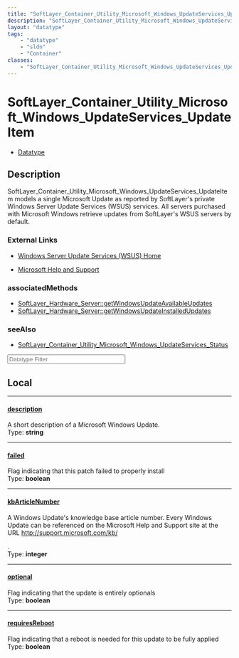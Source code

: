 ```yaml
---
title: "SoftLayer_Container_Utility_Microsoft_Windows_UpdateServices_UpdateItem"
description: "SoftLayer_Container_Utility_Microsoft_Windows_UpdateServices_UpdateItem models a single Microsoft Update as reported by... "
layout: "datatype"
tags:
    - "datatype"
    - "sldn"
    - "Container"
classes:
    - "SoftLayer_Container_Utility_Microsoft_Windows_UpdateServices_UpdateItem"
---
```


# SoftLayer_Container_Utility_Microsoft_Windows_UpdateServices_UpdateItem
<div id='service-datatype'>
    <ul id='sldn-reference-tabs'>
        <li id='datatype'> <a href='/reference/datatypes/SoftLayer_Container_Utility_Microsoft_Windows_UpdateServices_UpdateItem' >Datatype</a></li>
    </ul>
</div>

## Description 
SoftLayer_Container_Utility_Microsoft_Windows_UpdateServices_UpdateItem models a single Microsoft Update as reported by SoftLayer's private Windows Server Update Services (WSUS) services. All servers purchased with Microsoft Windows retrieve updates from SoftLayer's WSUS servers by default.

### External Links


* [Windows Server Update Services (WSUS) Home](http://technet.microsoft.com/en-us/wsus/default.aspx)


* [Microsoft Help and Support](http://support.microsoft.com/)



### associatedMethods

*  [SoftLayer_Hardware_Server::getWindowsUpdateAvailableUpdates](/reference/services/SoftLayer_Hardware_Server/getWindowsUpdateAvailableUpdates )
*  [SoftLayer_Hardware_Server::getWindowsUpdateInstalledUpdates](/reference/services/SoftLayer_Hardware_Server/getWindowsUpdateInstalledUpdates )



### seeAlso

* [SoftLayer_Container_Utility_Microsoft_Windows_UpdateServices_Status](/reference/datatypes/SoftLayer_Container_Utility_Microsoft_Windows_UpdateServices_Status )




<!-- Filer BEGIN -->
<div class="view-filters">
        <div class="clearfix">
            <div class="search-input-box">
                <input placeholder="Datatype Filter" onkeyup="titleSearch(inputId='prop-input', divId='properties', elementClass='prop-row')" 
                    type="text" id="prop-input" value="" size="30" maxlength="128" class="form-text">
            </div>
        </div>
</div>
<!-- Filer END -->

<div id="properties" class="content">
<div id="localProperties" class="prop-content" >

## Local
<div class="prop-row">

-----
[description]: #description
#### [description]
A short description of a Microsoft Windows Update.  
<span class="type-label">Type: </span>**string**


</div>
<div class="prop-row">

-----
[failed]: #failed
#### [failed]
Flag indicating that this patch failed to properly install  
<span class="type-label">Type: </span>**boolean**


</div>
<div class="prop-row">

-----
[kbArticleNumber]: #kbarticlenumber
#### [kbArticleNumber]
A Windows Update's knowledge base article number. Every Windows Update can be referenced on the Microsoft Help and Support site at the URL <nowiki>http://support.microsoft.com/kb/<article number></nowiki>.   
<span class="type-label">Type: </span>**integer**


</div>
<div class="prop-row">

-----
[optional]: #optional
#### [optional]
Flag indicating that the update is entirely optionals  
<span class="type-label">Type: </span>**boolean**


</div>
<div class="prop-row">

-----
[requiresReboot]: #requiresreboot
#### [requiresReboot]
Flag indicating that a reboot is needed for this update to be fully applied  
<span class="type-label">Type: </span>**boolean**


</div>
</div>
<!-- LOCAL PROPERTY END -->

</div>


